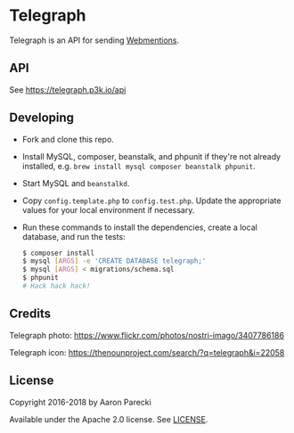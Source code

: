 # Telegraph

Telegraph is an API for sending [Webmentions](http://webmention.net).

## API

See https://telegraph.p3k.io/api

## Developing

* Fork and clone this repo.
* Install MySQL, composer, beanstalk, and phpunit if they're not already
  installed, e.g. `brew install mysql composer beanstalk phpunit`.
* Start MySQL and `beanstalkd`.
* Copy `config.template.php` to `config.test.php`. Update the appropriate values
  for your local environment if necessary.
* Run these commands to install the dependencies, create a local database, and
  run the tests:

    ```sh
    $ composer install
    $ mysql [ARGS] -e 'CREATE DATABASE telegraph;'
    $ mysql [ARGS] < migrations/schema.sql
    $ phpunit
    # Hack hack hack!
    ```

## Credits

Telegraph photo: https://www.flickr.com/photos/nostri-imago/3407786186

Telegraph icon: https://thenounproject.com/search/?q=telegraph&i=22058

## License

Copyright 2016-2018 by Aaron Parecki

Available under the Apache 2.0 license. See [LICENSE](LICENSE).

